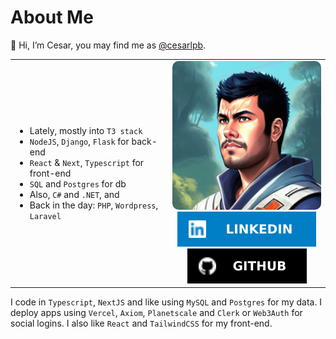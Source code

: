 # About Me 
👋 Hi, I’m Cesar, you may find me as [@cesarlpb](https://github.com/cesarlpb). 

<table style="width:100%;border:0; margin: 0 auto;">
  <tr style="border:0;">
    <td style="border:0; width:50%;">
      <ul>
        <li>Lately, mostly into <code>T3 stack</code></li>
        <li><code>NodeJS</code>, <code>Django</code>, <code>Flask</code> for back-end </li>
        <li><code>React</code> & <code>Next</code>, <code>Typescript</code> for front-end </li>
        <li><code>SQL</code> and <code>Postgres</code> for db</li>
        <li>Also, <code>C#</code> and <code>.NET</code>, and </li>
        <li>Back in the day: <code>PHP</code>, <code>Wordpress</code>, <code>Laravel</code></li>
      </ul>
    </td>
    <td style="border:0;width:50%;">
      <div>
        <img src="profile.jpeg" width="300" style="border-radius: 10px;">
      </div>
      <div style="text-align:center;">
        <a style="display:inline-block; margin: 0 auto;" href="https://www.linkedin.com/in/cesarlpb89/"><img src="linkedin.svg"></a>
        <a style="display:inline-block; margin: 0 auto;" href="https://github.com/cesarlpb"><img src="github.svg"></a>
      </div> 
    </td>
  </tr>
</table>

I code in `Typescript`, `NextJS` and like using `MySQL` and `Postgres` for my data. I deploy apps using `Vercel`, `Axiom`, `Planetscale` and `Clerk` or `Web3Auth` for social logins. I also like `React` and `TailwindCSS` for my front-end.

